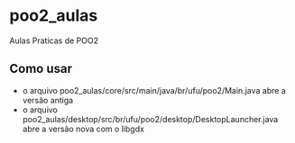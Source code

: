 # poo2_aulas

Aulas Praticas de POO2

## Como usar

- o arquivo poo2_aulas/core/src/main/java/br/ufu/poo2/Main.java abre a versão antiga
- o arquivo poo2_aulas/desktop/src/br/ufu/poo2/desktop/DesktopLauncher.java abre a versão nova com o libgdx
